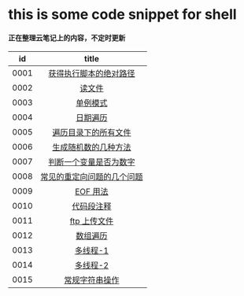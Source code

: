 # this is some code snippet for shell

#### 正在整理云笔记上的内容，不定时更新

|id|title|
|:---:|:---:|
|0001|[获得执行脚本的绝对路径](https://github.com/lyx003288/shell/blob/master/0001.obtain-script-path.sh)|
|0002|[读文件](https://github.com/lyx003288/shell/blob/master/0002.read-file.sh)|
|0003|[单例模式](https://github.com/lyx003288/shell/blob/master/0003.singleton-pattern.sh)|
|0004|[日期遍历](https://github.com/lyx003288/shell/blob/master/0004.date-traverse.sh)|
|0005|[遍历目录下的所有文件](https://github.com/lyx003288/shell/blob/master/0005.traverse-directory-files.sh)|
|0006|[生成随机数的几种方法](https://github.com/lyx003288/shell/blob/master/0006.generate-random-num.sh)|
|0007|[判断一个变量是否为数字](https://github.com/lyx003288/shell/blob/master/0007.check_digit.sh)|
|0008|[常见的重定向问题的几个问题](https://github.com/lyx003288/shell/blob/master/0008.redirect.sh)|
|0009|[EOF 用法](https://github.com/lyx003288/shell/blob/master/0009.eof.sh)|
|0010|[代码段注释](https://github.com/lyx003288/shell/blob/master/0010.commentblock.sh)|
|0011|[ftp 上传文件](https://github.com/lyx003288/shell/blob/master/0011.ftp_mput.sh)|
|0012|[数组遍历](https://github.com/lyx003288/shell/blob/master/0012.traverse-array.sh)|
|0013|[多线程-1](https://github.com/lyx003288/shell/blob/master/0013.multithreading-1.sh)|
|0014|[多线程-2](https://github.com/lyx003288/shell/blob/master/0014.multithreading-2.sh)|
|0015|[常规字符串操作](https://github.com/lyx003288/shell/blob/master/0015.string.sh)|
